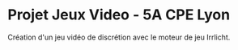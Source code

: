 # Projet Jeux Video - 5A CPE Lyon

Création d'un jeu vidéo de discrétion avec le moteur de jeu Irrlicht. 
